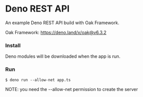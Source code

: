 # Deno REST API

An example Deno REST API build with Oak Framework.

Oak Framework: https://deno.land/x/oak@v6.3.2

### Install

Deno modules will be downloaded when the app is run.

### Run

    $ deno run --allow-net app.ts

NOTE: you need the --allow-net permission to create the server
